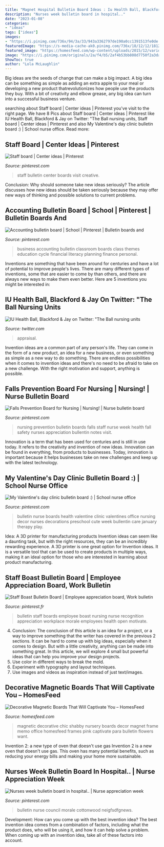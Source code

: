 ```yaml
---
title: "Magnet Hospital Bulletin Board Ideas : Iu Health Ball, Blackford &amp; Jay On Twitter: &quot;the Ball Nursing Units"
description: "Nurses week bulletin board in hospital.."
date: "2023-01-08"
categories:
- "ideas"
tags: ["ideas"]
images:
- "https://i.pinimg.com/736x/94/3a/33/943a3362797de190a0cc1391513fe0de.jpg"
featuredImage: "https://s-media-cache-ak0.pinimg.com/736x/18/12/12/1812122975c72f291028e9710192edc5.jpg"
featured_image: "https://homesfeed.com/wp-content/uploads/2015/12/various-decorative-magnetic-board-with-attractive-white-frame-and-girly-background-for-home-office-and-entryway.jpg"
image: "https://i.pinimg.com/originals/2a/f4/b5/2af4b53bb808d7750f2a3dae633b03a4.jpg"
ShowToc: true
author: "Lola McLaughlin"
---
```



Big ideas are the seeds of change that can make a big impact. A big idea can be something as simple as adding an extra apple to your meal or developing a new product thatrevolutionizes how people use the products they buy. With a bit of creativity and elbow grease, any big idea can turn into a successful business venture.

	

		
searching about Staff board | Center ideas | Pinterest you've visit to the right page. We have 8 Pics about Staff board | Center ideas | Pinterest like IU Health Ball, Blackford &amp; Jay on Twitter: &quot;The Ball nursing units, Staff board | Center ideas | Pinterest and also My Valentine&#039;s day clinic bulletin board :) | School nurse office. Read more:
		
    
## Staff Board | Center Ideas | Pinterest

<img loading=lazy src="https://s-media-cache-ak0.pinimg.com/736x/b1/67/2e/b1672efa896aeb8e72a7b024a7d126f5--staff-bulletin-boards-center-ideas.jpg" onerror="this.onerror=null;this.src='https://tse2.mm.bing.net/th?id=OIP.AR5Kw_vQzeOIQwrwt1hCbAHaJ6&amp;pid=15.1';" alt="Staff board | Center ideas | Pinterest">

_Source: pinterest.com_

>staff bulletin center boards visit creative. 

	

Conclusion: Why should someone take new ideas seriously?
The article discusses how new ideas should be taken seriously because they may offer new ways of thinking and possible solutions to current problems.

    
## Accounting Bulletin Board | School | Pinterest | Bulletin Boards And

<img loading=lazy src="https://s-media-cache-ak0.pinimg.com/736x/18/12/12/1812122975c72f291028e9710192edc5.jpg" onerror="this.onerror=null;this.src='https://tse2.mm.bing.net/th?id=OIP.p-hN6xxLBNQFnbMergxTuwHaJ3&amp;pid=15.1';" alt="Accounting bulletin board | School | Pinterest | Bulletin boards and">

_Source: pinterest.com_

>business accounting bulletin classroom boards class themes education cycle financial literacy planning finance personal. 

	

Inventions are something that have been around for centuries and have a lot of potential to improve people's lives. There are many different types of inventions, some that are easier to come by than others, and there are always new ways to make them even better. Here are 5 inventions you might be interested in: 

    
## IU Health Ball, Blackford &amp; Jay On Twitter: &quot;The Ball Nursing Units

<img loading=lazy src="https://pbs.twimg.com/media/DjhgfkwW4AAglzU.jpg:large" onerror="this.onerror=null;this.src='https://tse4.mm.bing.net/th?id=OIP.gfyC-pel9GmVQqF_rYX79AHaEs&amp;pid=15.1';" alt="IU Health Ball, Blackford &amp; Jay on Twitter: &quot;The Ball nursing units">

_Source: twitter.com_

>appraisal. 

	

Invention ideas are a common part of any person's life. They can come in the form of a new product, an idea for a new business, or even something as simple as a new way to do something. There are endless possibilities when it comes to invention ideas and there's no need to be afraid to take on a new challenge. With the right motivation and support, anything is possible.

    
## Falls Prevention Board For Nursing | Nursing! | Nurse Bulletin Board

<img loading=lazy src="https://i.pinimg.com/736x/a0/e8/0a/a0e80aef7cd0e0f8b54d0e91c2884f86--nursing-safety.jpg?b=t" onerror="this.onerror=null;this.src='https://tse4.mm.bing.net/th?id=OIP.pV_e0U6kprDMsNuswiVF-gHaJR&amp;pid=15.1';" alt="Falls Prevention Board for Nursing | Nursing! | Nurse bulletin board">

_Source: pinterest.com_

>nursing prevention bulletin boards falls staff nurse week health fall safety nurses appreciation bullentin notes visit. 

	

Innovation is a term that has been used for centuries and is still in use today. It refers to the creativity and invention of new ideas. Innovation can be found in everything, from products to businesses. Today, innovation is important because it helps businesses take on new challenges and keep up with the latest technology.

    
## My Valentine&#039;s Day Clinic Bulletin Board :) | School Nurse Office

<img loading=lazy src="https://i.pinimg.com/originals/2a/f4/b5/2af4b53bb808d7750f2a3dae633b03a4.jpg" onerror="this.onerror=null;this.src='https://tse3.mm.bing.net/th?id=OIP.WIjJVU6AnxhYwFvR1MI_DgHaJ4&amp;pid=15.1';" alt="My Valentine&#039;s day clinic bulletin board :) | School nurse office">

_Source: pinterest.com_

>bulletin nurse boards health valentine clinic valentines office nursing decor nurses decorations preschool cute week bullentin care january therapy play. 

	

Idea: A 3D printer for manufacturing products
Invention ideas can seem like a daunting task, but with the right resources, they can be an incredibly rewarding experience. A 3D printer is one great option for Invention ideas. It is a versatile tool that can be used to create products in multiple ways, making it an ideal option for those who are interested in learning about product manufacturing.

    
## Staff Boast Bulletin Board | Employee Appreciation Board, Work Bulletin

<img loading=lazy src="https://i.pinimg.com/736x/9b/9b/e9/9b9be9e80729f3ccd987675fecbc0fb7.jpg" onerror="this.onerror=null;this.src='https://tse4.mm.bing.net/th?id=OIP.HSDGx8IJGAiRBIzLqwT7FgHaJ3&amp;pid=15.1';" alt="Staff Boast Bulletin Board | Employee appreciation board, Work bulletin">

_Source: pinterest.fr_

>bulletin staff boards employee boast nursing nurse recognition appreciation workplace morale employees health open motivate. 

	

4. Conclusion: The conclusion of this article is an idea for a project, or a way to improve something that the writer has covered in the previous 2 sections.
It can be hard to come up with big ideas, especially when it comes to design. But with a little creativity, anything can be made into something great. In this article, we will explore 4 small but powerful ideas that can help you improve your design projects.
1. Use color in different ways to break the mold.
2. Experiment with typography and layout techniques.
3. Use images and videos as inspiration instead of just text/images.

    
## Decorative Magnetic Boards That Will Captivate You – HomesFeed

<img loading=lazy src="https://homesfeed.com/wp-content/uploads/2015/12/various-decorative-magnetic-board-with-attractive-white-frame-and-girly-background-for-home-office-and-entryway.jpg" onerror="this.onerror=null;this.src='https://tse1.mm.bing.net/th?id=OIP.AnZ9L4_cgKGxLKyGzmssuQHaFq&amp;pid=15.1';" alt="Decorative Magnetic Boards That Will Captivate You – HomesFeed">

_Source: homesfeed.com_

>magnetic decorative chic shabby nursery boards decor magnet frame memo office homesfeed frames pink captivate para bulletin flowers want. 

	

Invention 2: a new type of oven that doesn't use gas
Invention 2 is a new oven that doesn't use gas. This oven has many potential benefits, such as reducing your energy bills and making your home more sustainable.

    
## Nurses Week Bulletin Board In Hospital.. | Nurse Appreciation Week

<img loading=lazy src="https://i.pinimg.com/736x/94/3a/33/943a3362797de190a0cc1391513fe0de.jpg" onerror="this.onerror=null;this.src='https://tse1.mm.bing.net/th?id=OIP.Y0zX4JBrv93exeHLtaFXuwHaJ3&amp;pid=15.1';" alt="Nurses week bulletin board in hospital.. | Nurse appreciation week">

_Source: pinterest.com_

>bulletin nurse council morale cottonwood neigfsdfgnews. 

	

Development: How can you come up with the best invention idea?
The best invention idea comes from a combination of factors, including what the product does, who will be using it, and how it can help solve a problem. When coming up with an invention idea, take all of these factors into account.

